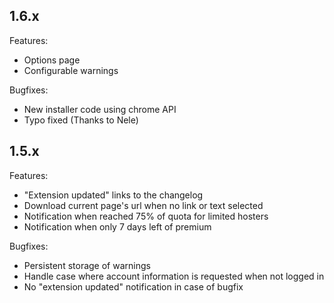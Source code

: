 ## 1.6.x

Features:

 - Options page
 - Configurable warnings

Bugfixes:
 
 - New installer code using chrome API
 - Typo fixed (Thanks to Nele)
 
## 1.5.x

Features:

 - "Extension updated" links to the changelog
 - Download current page's url when no link or text selected
 - Notification when reached 75% of quota for limited hosters
 - Notification when only 7 days left of premium

Bugfixes:

 - Persistent storage of warnings
 - Handle case where account information is requested when not logged in
 - No "extension updated" notification in case of bugfix
